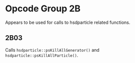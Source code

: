 # Opcode Group 2B

Appears to be used for calls to hsdparticle related functions.

## 2B03

Calls `hsdparticle::psKillAllGenerator()` and `hsdparticle::psKillAllParticle()`.
